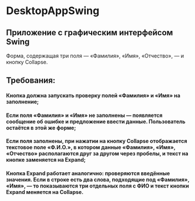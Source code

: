 # DesktopAppSwing
## Приложение с графическим интерфейсом Swing
 Форма, содержащая три поля — «Фамилия», «Имя», «Отчество», — и кнопку Collapse.

## Требования:

#### Кнопка должна запускать проверку полей «Фамилия» и «Имя» на заполнение;
#### Если поля «Фамилия» и «Имя» не заполнены — появляется сообщение об ошибке и предложение ввести данные. Пользователь остаётся в этой же форме;
#### Если поля заполнены, при нажатии на кнопку Collapse отображается текстовое поле «Ф.И.О.», в котором данные «Фамилия», «Имя», «Отчество» располагаются друг за другом через пробелы, и текст на кнопке заменяется на Expand;
#### Кнопка Expand работает аналогично: проверяются введённые значения. Если в строке есть два слова, подходящие под «Фамилия», «Имя», — то показываются три отдельных поля с ФИО и текст кнопки Expand меняется на Collapse.
